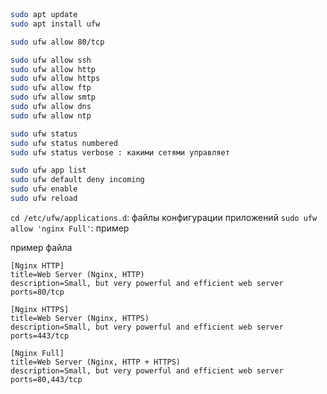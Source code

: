 ```bash



sudo apt update
sudo apt install ufw

sudo ufw allow 80/tcp

sudo ufw allow ssh
sudo ufw allow http
sudo ufw allow https
sudo ufw allow ftp
sudo ufw allow smtp
sudo ufw allow dns
sudo ufw allow ntp

sudo ufw status
sudo ufw status numbered
sudo ufw status verbose : какими сетями управляет

sudo ufw app list
sudo ufw default deny incoming
sudo ufw enable
sudo ufw reload
```


`cd /etc/ufw/applications.d`:   файлы конфигурации приложений
`sudo ufw  allow 'nginx Full'`: пример


пример файла
```nginx
[Nginx HTTP]
title=Web Server (Nginx, HTTP)
description=Small, but very powerful and efficient web server
ports=80/tcp

[Nginx HTTPS]
title=Web Server (Nginx, HTTPS)
description=Small, but very powerful and efficient web server
ports=443/tcp

[Nginx Full]
title=Web Server (Nginx, HTTP + HTTPS)
description=Small, but very powerful and efficient web server
ports=80,443/tcp



```